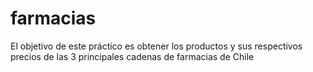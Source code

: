 # farmacias

El objetivo de este práctico es obtener los productos y sus respectivos precios de las 3 principales cadenas de farmacias de Chile
